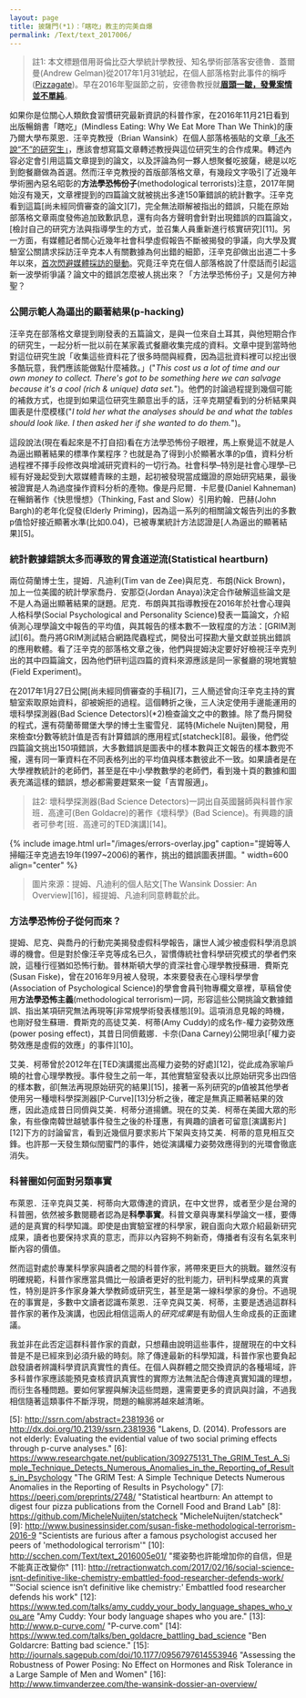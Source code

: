 ```yaml
---
layout: page
title: 披薩門(*1)：「瞎吃」教主的完美自爆
permalink: /Text/text_2017006/
---
```


> 註1: 本文標題借用哥倫比亞大學統計學教授、知名學術部落客安德魯．蓋爾曼(Andrew Gelman)從2017年1月31號起，在個人部落格對此事件的稱呼([Pizzagate][1])。早在2016年聖誕節之前，安德魯教授就[**眉頭一皺，發覺案情並不單純**][2]。

如果你是位關心人類飲食習慣研究最新資訊的科普作家，在2016年11月21日看到出版暢銷書「瞎吃」(Mindless Eating: Why We Eat More Than We Think)的康乃爾大學布萊恩．汪辛克教授（Brian Wansink）在個人部落格張貼的文章[「永不說“不”的研究生」][3]，應該會想寫篇文章轉述教授與這位研究生的合作成果。轉述內容必定會引用這篇文章提到的論文，以及評論為何一夥人想聚餐吃披薩，總是以吃到飽餐廳做為首選。然而汪辛克教授的首版部落格文章，有幾段文字吸引了近幾年學術圈內惡名昭彰的**方法學恐怖份子**(methodological terrorists)注意，2017年開始沒有幾天，文章裡提到的四篇論文就被挑出多達150筆錯誤的統計數字。汪辛克看到這篇[尚未經同儕審查的論文][7]，完全無法辯解被指出的錯誤，只能在原始部落格文章兩度發佈追加致歉訊息，還有向各方聲明會針對出現錯誤的四篇論文，[檢討自己的研究方法與指導學生的方式，並召集人員重新進行核實研究][11]。另一方面，有媒體記者關心近幾年社會科學虛假報告不斷被揭發的爭議，向大學及實驗室公關請求採訪汪辛克本人有關數據為何出錯的細節，汪辛克卻做出出道二十多年以來，[首次閃避媒體採訪的舉動][4]。究竟汪辛克在個人部落格說了什麼話而引起這新一波學術爭議？論文中的錯誤怎麼被人挑出來？「方法學恐怖份子」又是何方神聖？  

### 公開示範人為逼出的顯著結果(p-hacking)

汪辛克在部落格文章提到剛發表的五篇論文，是與一位來自土耳其，與他短期合作的研究生，一起分析一批以前在某家義式餐廳收集完成的資料。文章中提到當時他對這位研究生說「收集這些資料花了很多時間與經費，因為這批資料裡可以挖出很多酷玩意，我們應該能做點什麼補救。」("*This cost us a lot of time and our own money to collect. There's got to be something here we can salvage because it's a cool (rich & unique) data set.*")。他們的討論過程提到幾個可能的補救方式，也提到如果這位研究生願意出手的話，汪辛克期望看到的分析結果與圖表是什麼模樣("*I told her what the analyses should be and what the tables should look like. I then asked her if she wanted to do them.*")。  

這段說法(現在看起來是不打自招)看在方法學恐怖份子眼裡，馬上察覺這不就是人為逼出顯著結果的標準作業程序？也就是為了得到小於顯著水準的p值，資料分析過程裡不擇手段修改與增減研究資料的一切行為。社會科學–特別是社會心理學–已經有好幾起受到大眾媒體青睞的主題，起初被發現當成鐵證的原始研究結果，最後被證實是人為過度操作資料分析的產物。像是丹尼爾．卡尼曼(Daniel Kahneman)在暢銷著作《快思慢想》（Thinking, Fast and Slow）引用約翰．巴赫(John Bargh)的老年化促發(Elderly Priming)，因為這一系列的相關論文報告列出的多數p值恰好接近顯著水準(比如0.04)，已被專業統計方法認證是[人為逼出的顯著結果][5]。

### 統計數據錯誤太多而導致的胃食道逆流(Statistical heartburn)

兩位荷蘭博士生，提姆．凡迪利(Tim van de Zee)與尼克．布朗(Nick Brown)，加上一位美國的統計學家喬丹．安那亞(Jordan Anaya)決定合作破解這些論文是不是人為逼出顯著結果的謎題。尼克．布朗與其指導教授在2016年於社會心理與人格科學(Social Psychological and Personality Science)發表一篇論文，介紹偵測心理學論文中報告的平均值，與其報告的樣本數不一致程度的方法：[GRIM測試][6]。喬丹將GRIM測試結合網路爬蟲程式，開發出可探勘大量文獻並挑出錯誤的應用軟體。看了汪辛克的部落格文章之後，他們與提姆決定要好好檢視汪辛克列出的其中四篇論文，因為他們研判這四篇的資料來源應該是同一家餐廳的現地實驗(Field Experiment)。

在2017年1月27日公開[尚未經同儕審查的手稿][7]，三人簡述曾向汪辛克主持的實驗室索取原始資料，卻被婉拒的過程。這個轉折之後，三人決定使用手邊能運用的壞科學探測器(Bad Science Detectors)(*2)檢查論文之中的數據。除了喬丹開發的程式，還有荷蘭蒂爾堡大學的博士生蜜雪兒．諾特(Michele Nuijten)開發，用來檢查t分數等統計值是否有計算錯誤的應用程式[statcheck][8]。最後，他們從四篇論文挑出150項錯誤，大多數錯誤是圖表中的樣本數與正文報告的樣本數兜不攏，還有同一筆資料在不同表格列出的平均值與樣本數彼此不一致。如果讀者是在大學裡教統計的老師們，甚至是在中小學教數學的老師們，看到幾十頁的數據和圖表充滿這樣的錯誤，想必都需要趕緊來一錠「吉胃服適」。

> 註2: 壞科學探測器(Bad Science Detectors)一詞出自英國醫師與科普作家班．高達可(Ben Goldacre)的著作《壞科學》(Bad Science)。有興趣的讀者可參考[班．高達可的TED演講][14]。

{% include image.html url="/images/errors-overlay.jpg" caption="提姆等人掃瞄汪辛克過去19年(1997~2006)的著作，挑出的錯誤圖表拼圖。" width=600 align="center" %}
  
> 圖片來源：提姆、凡迪利的個人貼文[The Wansink Dossier: An Overview][16]，經提姆、凡迪利同意轉載於此。

### 方法學恐怖份子從何而來？
提姆、尼克、與喬丹的行動完美揭發虛假科學報告，讓世人減少被虛假科學消息誤導的機會。但是對於像汪辛克等成名已久，習慣傳統社會科學研究模式的學者們來說，這種行徑猶如恐怖行動。普林斯頓大學的資深社會心理學教授蘇珊．費斯克(Susan Fiske)，曾在2016年9月被人發現，本來要發表在心理科學學會(Association of Psychological Science)的學會會員刊物專欄文章裡，草稿曾使用**方法學恐怖主義**(methodological terrorism)一詞，形容這些公開挑論文數據錯誤、指出某項研究無法再現等[非常規學術發表樣態][9]。這項消息見報的時機，也剛好發生蘇珊．費斯克的高徒艾美．柯蒂(Amy Cuddy)的成名作-權力姿勢效應(power posing effect)，其昔日同儕戴娜．卡奈(Dana Carney)公開坦承[「權力姿勢效應是虛假的效應」的事件][10]。  
  
艾美．柯蒂曾於2012年在[TED演講擺出高權力姿勢的好處][12]，從此成為家喻戶曉的社會心理學教授。事件發生之前一年，其他實驗室發表以比原始研究多出四倍的樣本數，卻[無法再現原始研究的結果][15]，接著一系列研究的p值被其他學者使用另一種壞科學探測器[P-Curve][13]分析之後，確定是無真正顯著結果的效應，因此造成昔日同儕與艾美．柯蒂分道揚鑣。現在的艾美．柯蒂在美國大眾的形象，有些像南韓世越號事件發生之後的朴瑾惠，有興趣的讀者可留意[演講影片][12]下方的討論留言，看到近幾個月要求影片下架與支持艾美．柯蒂的意見相互交鋒。也許那一天發生類似閏蜜門的事件，她從演講權力姿勢效應得到的光環會徹底消失。  

### 科普圈如何面對另類事實

布萊恩．汪辛克與艾美．柯蒂向大眾傳達的資訊，在中文世界，或者至少是台灣的科普圈，依然被多數閱聽者認為是**科學事實**。科普文章與專業科學論文一樣，要傳遞的是真實的科學知識。即使是由實驗室裡的科學家，親自面向大眾介紹最新研究成果，讀者也要保持求真的意志，而非以內容夠不夠新奇，傳播者有沒有名氣來判斷內容的價值。  

然而這對處於專業科學家與讀者之間的科普作家，將帶來更巨大的挑戰。雖然沒有明確規範，科普作家應當具備比一般讀者更好的批判能力，研判科學成果的真實性，特別是許多作家身兼大學教師或研究生，甚至是第一線科學家的身份。不過現在的事實是，多數中文讀者認識布萊恩．汪辛克與艾美．柯蒂，主要是透過這群科普作家的著作及演講，也因此相信這兩人的*研究成果*是有助個人生命成長的正面建議。  

我並非在此否定這群科普作家的貢獻，只想藉由說明這些事件，提醒現在的中文科普是不是已經來到必須升級的時刻。除了傳達最新的科學知識，科普作家也要負起啟發讀者辨識科學資訊真實性的責任。在個人與群體之間交換資訊的各種場域，許多科普作家應該能預見查核資訊真實性的實際方法無法配合傳達真實知識的理想，而衍生各種問題。要如何掌握與解決這些問題，還需要更多的資訊與討論，不過我相信隨著這類事件不斷浮現，問題的輪廓將越來越清晰。  

[1]: http://andrewgelman.com/2017/02/03/pizzagate-curious-incident-researcher-response-people-pointing-150-errors-four-papers-2/ "Pizzagate, or the curious incident of the researcher in response to people pointing out 150 errors in four of his papers."
[2]: http://andrewgelman.com/2016/12/15/hark-hark-p-value-heavens-gate-sings/ "Hark, hark! the p-value at heaven’s gate sings."
[3]: http://www.brianwansink.com/phd-advice/the-grad-student-who-never-said-no "The grad student who never say 'no'."
[4]: http://www.chronicle.com/article/Spoiled-Science/239529 "Spoiled Science."
[5]: http://ssrn.com/abstract=2381936 or http://dx.doi.org/10.2139/ssrn.2381936 "Lakens, D. (2014). Professors are not elderly: Evaluating the evidential value of two social priming effects through p-curve analyses."
[6]: https://www.researchgate.net/publication/309275131_The_GRIM_Test_A_Simple_Technique_Detects_Numerous_Anomalies_in_the_Reporting_of_Results_in_Psychology "The GRIM Test: A Simple Technique Detects Numerous Anomalies in the Reporting of Results in Psychology" 
[7]: https://peerj.com/preprints/2748/ "Statistical heartburn: An attempt to digest four pizza publications from the Cornell Food and Brand Lab"
[8]: https://github.com/MicheleNuijten/statcheck "MicheleNuijten/statcheck"
[9]: http://www.businessinsider.com/susan-fiske-methodological-terrorism-2016-9 "Scientists are furious after a famous psychologist accused her peers of 'methodological terrorism'"
[10]: http://scchen.com/Text/text_2016005e01/ "擺姿勢也許能增加你的自信，但是不能真正改變你"
[11]: http://retractionwatch.com/2017/02/16/social-science-isnt-definitive-like-chemistry-embattled-food-researcher-defends-work/ "'Social science isn’t definitive like chemistry:' Embattled food researcher defends his work"
[12]: https://www.ted.com/talks/amy_cuddy_your_body_language_shapes_who_you_are "Amy Cuddy: Your body language shapes who you are."
[13]: http://www.p-curve.com/ "P-curve.com"
[14]: https://www.ted.com/talks/ben_goldacre_battling_bad_science "Ben Goldarcre: Batting bad science."
[15]: http://journals.sagepub.com/doi/10.1177/0956797614553946 "Assessing the Robustness of Power Posing: No Effect on Hormones and Risk Tolerance in a Large Sample of Men and Women"
[16]: http://www.timvanderzee.com/the-wansink-dossier-an-overview/
